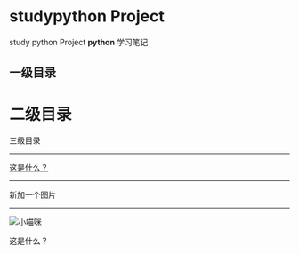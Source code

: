 ﻿# studypython Project
study python Project
**python** 学习笔记


一级目录
----

二级目录
====

三级目录


----------

[这是什么？][1]

----------


  新加一个图片


----------

![小喵咪][1]


  [1]: https://timgsa.baidu.com/timg?image&quality=80&size=b9999_10000&sec=1564070304764&di=e22dc9dd75b538306a6371a6c6e39559&imgtype=jpg&src=http://img0.imgtn.bdimg.com/it/u=3542326865,3709215973&fm=214&gp=0.jpg
  
  
  这是什么？